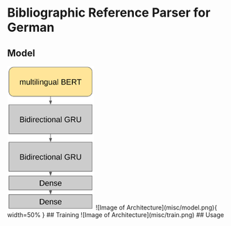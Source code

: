 # Bibliographic Reference Parser for German 
## Model
<img src="misc/model.png" width="200">
![Image of Architecture](misc/model.png){ width=50% }
## Training
![Image of Architecture](misc/train.png)
## Usage
